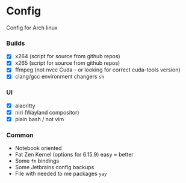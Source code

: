 # Config

Config for Arch linux

### Builds
- [x] x264 (script for source from github repos)
- [x] x265 (script for source from github repos)
- [x] ffmpeg (not nvcc Cuda - or looking for correct cuda-tools version)
- [x] clang/gcc environment changers `sh`

### UI
- [x] alacritty
- [x] niri (Wayland compositor)
- [x] plain bash / not vim

### Common
- Notebook oriented
- Fat Zen Kernel (options for 6.15.9) easy = better
- Some `fn` bindings
- Some Jetbrains config backups
- File with needed to me packages `yay`
